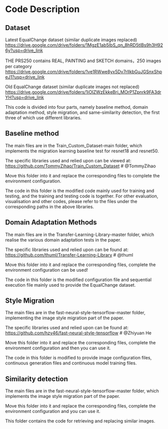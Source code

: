 # Code Description

## Dataset

Latest EqualChange dataset (similar duplicate images replaced)
https://drive.google.com/drive/folders/1MgzE1ab5IbS_qn_8hRD5tlBs9h3H926y?usp=drive_link

THE PRS250 contains REAL, PAINTING and SKETCH domains，250 images per category
https://drive.google.com/drive/folders/1ve1RWwe8yx5Dv7rllkbGuJGSnxShpeJ1?usp=drive_link

Old EqualChange dataset (similar duplicate images not replaced)
https://drive.google.com/drive/folders/1iOIZWzEkkeBrj_MOrP1Zpnrk9FA3drYH?usp=drive_link

This code is divided into four parts, namely baseline method, domain adaptation method, style migration, and same-similarity detection, the first three of which use different libraries.

## Baseline method

The main files are in the Train_Custom_Dataset-main folder, which implements the migration learning baseline test for resnet18 and resnet50.

The specific libraries used and relied upon can be viewed at: https://github.com/TommyZihao/Train_Custom_Dataset # @TommyZihao

Move this folder into it and replace the corresponding files to complete the environment configuration.

The code in this folder is the modified code mainly used for training and testing, and the training and testing code is together. For other evaluation, visualisation and other codes, please refer to the files under the corresponding paths in the above libraries.

## Domain Adaptation Methods

The main files are in the Transfer-Learning-Library-master folder, which realise the various domain adaptation tests in the paper.

The specific libraries used and relied upon can be found at: https://github.com/thuml/Transfer-Learning-Library # @thuml

Move this folder into it and replace the corresponding files, complete the environment configuration can be used!

The code in this folder is the modified configuration file and sequential execution file mainly used to provide the EqualChange dataset.

## Style Migration

The main files are in the fast-neural-style-tensorflow-master folder, implementing the image style migration part of the paper.

The specific libraries used and relied upon can be found at: https://github.com/hzy46/fast-neural-style-tensorflow # @Zhiyuan He

Move this folder into it and replace the corresponding files, complete the environment configuration and then you can use it.

The code in this folder is modified to provide image configuration files, continuous generation files and continuous model training files.

## Similarity detection

The main files are in the fast-neural-style-tensorflow-master folder, which implements the image style migration part of the paper.

Move this folder into it and replace the corresponding files, complete the environment configuration and you can use it.

This folder contains the code for retrieving and replacing similar images.

